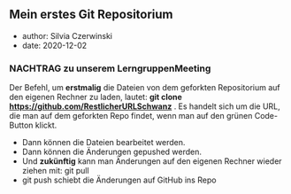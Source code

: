 ## Mein erstes Git Repositorium

- author: Silvia Czerwinski
- date: 2020-12-02


### NACHTRAG zu unserem LerngruppenMeeting

Der Befehl, um **erstmalig** die Dateien von dem geforkten Repositorium auf den eigenen Rechner zu laden, lautet: **git clone https://github.com/RestlicherURLSchwanz** . Es handelt sich um die URL, die man auf dem geforkten Repo findet, wenn man auf den grünen Code-Button klickt.

* Dann können die Dateien bearbeitet werden.
* Dann können die Änderungen gepushed werden.
* Und **zukünftig** kann man Änderungen auf den eigenen Rechner wieder ziehen mit:
 git pull 
* git push schiebt die Änderungen auf GitHub ins Repo
